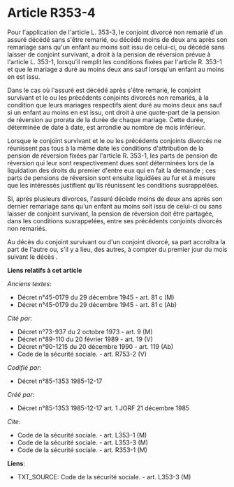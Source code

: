 # Article R353-4

Pour l'application de l'article L. 353-3, le conjoint divorcé non remarié d'un assuré décédé sans s'être remarié, ou décédé
moins de deux ans après son remariage sans qu'un enfant au moins soit issu de celui-ci, ou décédé sans laisser de conjoint
survivant, a droit à la pension de réversion prévue à l'article L. 353-1, lorsqu'il remplit les conditions fixées par
l'article R. 353-1 et que le mariage a duré au moins deux ans sauf lorsqu'un enfant au moins en est issu.

Dans le cas où l'assuré est décédé après s'être remarié, le conjoint survivant et le ou les précédents conjoints divorcés non
remariés, à la condition que leurs mariages respectifs aient duré au moins deux ans sauf si un enfant au moins en est issu,
ont droit à une quote-part de la pension de réversion au prorata de la durée de chaque mariage. Cette durée, déterminée de
date à date, est arrondie au nombre de mois inférieur. 

Lorsque le conjoint survivant et le ou les précédents conjoints divorcés ne réunissent pas tous à la même date les conditions
d'attribution de la pension de réversion fixées par l'article R. 353-1, les parts de pension de réversion qui leur sont
respectivement dues sont déterminées lors de la liquidation des droits du premier d'entre eux qui en fait la demande ; ces
parts de pensions de réversion sont ensuite liquidées au fur et à mesure que les intéressés justifient qu'ils réunissent les
conditions susrappelées. 

Si, après plusieurs divorces, l'assuré décède moins de deux ans après son dernier remariage sans qu'un enfant au moins soit
issu de celui-ci ou sans laisser de conjoint survivant, la pension de réversion doit être partagée, dans les conditions
susrappelées, entre ses précédents conjoints divorcés non remariés. 

Au décès du conjoint survivant ou d'un conjoint divorcé, sa part accroîtra la part de l'autre ou, s'il y a lieu, des autres,
à compter du premier jour du mois suivant le décès .

**Liens relatifs à cet article**

_Anciens textes_:

  - Décret n°45-0179 du 29 décembre 1945 - art. 81 c (M)
  - Décret n°45-0179 du 29 décembre 1945 - art. 81 c (Ab)

_Cité par_:

  - Décret n°73-937 du 2 octobre 1973 - art. 9 (M)
  - Décret n°89-110 du 20 février 1989 - art. 19 (V)
  - Décret n°90-1215 du 20 décembre 1990 - art. 119 (Ab)
  - Code de la sécurité sociale. - art. R753-2 (V)

_Codifié par_:

  - Décret n°85-1353 1985-12-17

_Créé par_:

  - Décret n°85-1353 1985-12-17 art. 1 JORF 21 décembre 1985

_Cite_:

  - Code de la sécurité sociale. - art. L353-1 (M)
  - Code de la sécurité sociale. - art. L353-3 (M)
  - Code de la sécurité sociale. - art. R353-1 (M)

**Liens**:

  - TXT_SOURCE: Code de la sécurité sociale. - art. L353-3 (M)

